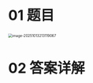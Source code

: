 # 01 题目

<img src="https://cvp.oss-cn-shanghai.aliyuncs.com/202510132131148.png" alt="image-20251013213119067" style="zoom:50%;" />



# 02 答案详解

